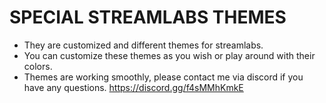 # SPECIAL STREAMLABS THEMES
- They are customized and different themes for streamlabs.
- You can customize these themes as you wish or play around with their colors.
- Themes are working smoothly, please contact me via discord if you have any questions. https://discord.gg/f4sMMhKmkE

